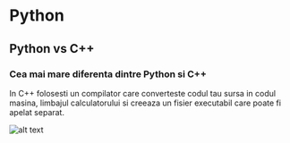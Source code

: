 # Python 

## Python vs C++

### Cea mai mare diferenta dintre Python si C++ 

In C++ folosesti un compilator care converteste codul tau sursa in codul masina, limbajul calculatorului si creeaza un fisier executabil care poate fi apelat separat.

![alt text](https://github.com/cezarovici/CSC/blob/master/02_Python/Translation.png "logo title")